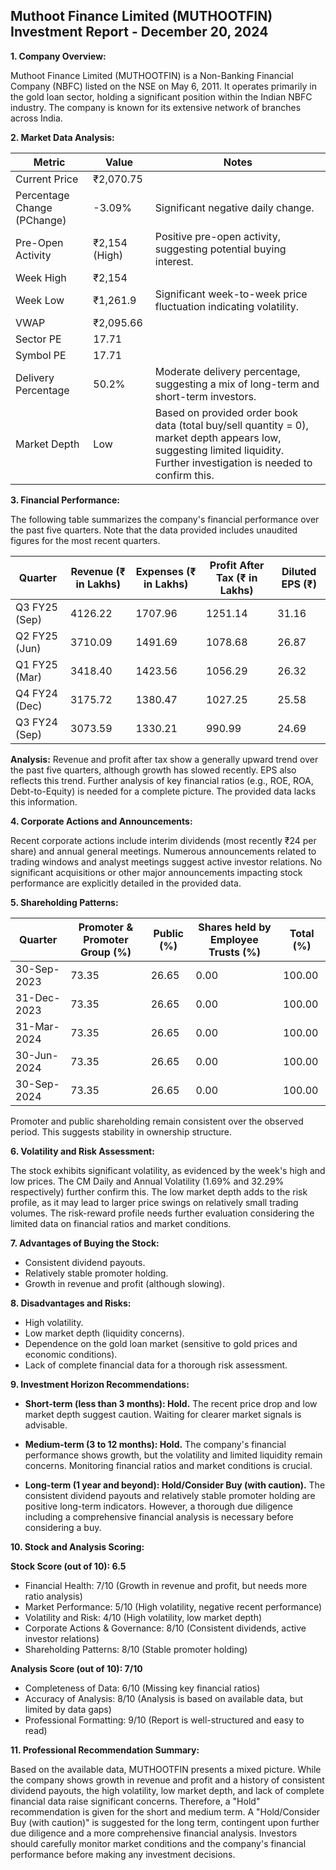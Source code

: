 ## Muthoot Finance Limited (MUTHOOTFIN) Investment Report - December 20, 2024

**1. Company Overview:**

Muthoot Finance Limited (MUTHOOTFIN) is a Non-Banking Financial Company (NBFC) listed on the NSE on May 6, 2011.  It operates primarily in the gold loan sector, holding a significant position within the Indian NBFC industry.  The company is known for its extensive network of branches across India.


**2. Market Data Analysis:**

| Metric                     | Value          | Notes                                                              |
|-----------------------------|-----------------|----------------------------------------------------------------------|
| Current Price               | ₹2,070.75      |                                                                      |
| Percentage Change (PChange) | -3.09%         | Significant negative daily change.                                   |
| Pre-Open Activity          | ₹2,154 (High)   | Positive pre-open activity, suggesting potential buying interest.     |
| Week High                    | ₹2,154         |                                                                      |
| Week Low                     | ₹1,261.9       | Significant week-to-week price fluctuation indicating volatility.     |
| VWAP                        | ₹2,095.66      |                                                                      |
| Sector PE                   | 17.71          |                                                                      |
| Symbol PE                   | 17.71          |                                                                      |
| Delivery Percentage         | 50.2%          | Moderate delivery percentage, suggesting a mix of long-term and short-term investors.|
| Market Depth                | Low             | Based on provided order book data (total buy/sell quantity = 0), market depth appears low, suggesting limited liquidity.  Further investigation is needed to confirm this. |


**3. Financial Performance:**

The following table summarizes the company's financial performance over the past five quarters.  Note that the data provided includes unaudited figures for the most recent quarters.

| Quarter      | Revenue (₹ in Lakhs) | Expenses (₹ in Lakhs) | Profit After Tax (₹ in Lakhs) | Diluted EPS (₹) |
|--------------|-----------------------|-----------------------|-------------------------------|-----------------|
| Q3 FY25 (Sep) | 4126.22               | 1707.96               | 1251.14                        | 31.16            |
| Q2 FY25 (Jun) | 3710.09               | 1491.69               | 1078.68                        | 26.87            |
| Q1 FY25 (Mar) | 3418.40               | 1423.56               | 1056.29                        | 26.32            |
| Q4 FY24 (Dec) | 3175.72               | 1380.47               | 1027.25                        | 25.58            |
| Q3 FY24 (Sep) | 3073.59               | 1330.21               | 990.99                         | 24.69            |


**Analysis:** Revenue and profit after tax show a generally upward trend over the past five quarters, although growth has slowed recently.  EPS also reflects this trend.  Further analysis of key financial ratios (e.g., ROE, ROA, Debt-to-Equity) is needed for a complete picture.  The provided data lacks this information.


**4. Corporate Actions and Announcements:**

Recent corporate actions include interim dividends (most recently ₹24 per share) and annual general meetings.  Numerous announcements related to trading windows and analyst meetings suggest active investor relations.  No significant acquisitions or other major announcements impacting stock performance are explicitly detailed in the provided data.


**5. Shareholding Patterns:**

| Quarter      | Promoter & Promoter Group (%) | Public (%) | Shares held by Employee Trusts (%) | Total (%) |
|--------------|-----------------------------|------------|---------------------------------|-----------|
| 30-Sep-2023  | 73.35                       | 26.65      | 0.00                            | 100.00    |
| 31-Dec-2023  | 73.35                       | 26.65      | 0.00                            | 100.00    |
| 31-Mar-2024  | 73.35                       | 26.65      | 0.00                            | 100.00    |
| 30-Jun-2024  | 73.35                       | 26.65      | 0.00                            | 100.00    |
| 30-Sep-2024  | 73.35                       | 26.65      | 0.00                            | 100.00    |

Promoter and public shareholding remain consistent over the observed period.  This suggests stability in ownership structure.


**6. Volatility and Risk Assessment:**

The stock exhibits significant volatility, as evidenced by the week's high and low prices.  The CM Daily and Annual Volatility (1.69% and 32.29% respectively) further confirm this.  The low market depth adds to the risk profile, as it may lead to larger price swings on relatively small trading volumes.  The risk-reward profile needs further evaluation considering the limited data on financial ratios and market conditions.


**7. Advantages of Buying the Stock:**

* Consistent dividend payouts.
* Relatively stable promoter holding.
* Growth in revenue and profit (although slowing).


**8. Disadvantages and Risks:**

* High volatility.
* Low market depth (liquidity concerns).
* Dependence on the gold loan market (sensitive to gold prices and economic conditions).
* Lack of complete financial data for a thorough risk assessment.


**9. Investment Horizon Recommendations:**

* **Short-term (less than 3 months): Hold.** The recent price drop and low market depth suggest caution.  Waiting for clearer market signals is advisable.

* **Medium-term (3 to 12 months): Hold.**  The company's financial performance shows growth, but the volatility and limited liquidity remain concerns.  Monitoring financial ratios and market conditions is crucial.

* **Long-term (1 year and beyond): Hold/Consider Buy (with caution).**  The consistent dividend payouts and relatively stable promoter holding are positive long-term indicators. However, a thorough due diligence including a comprehensive financial analysis is necessary before considering a buy.


**10. Stock and Analysis Scoring:**

**Stock Score (out of 10): 6.5**

* Financial Health: 7/10 (Growth in revenue and profit, but needs more ratio analysis)
* Market Performance: 5/10 (High volatility, negative recent performance)
* Volatility and Risk: 4/10 (High volatility, low market depth)
* Corporate Actions & Governance: 8/10 (Consistent dividends, active investor relations)
* Shareholding Patterns: 8/10 (Stable promoter holding)

**Analysis Score (out of 10): 7/10**

* Completeness of Data: 6/10 (Missing key financial ratios)
* Accuracy of Analysis: 8/10 (Analysis is based on available data, but limited by data gaps)
* Professional Formatting: 9/10 (Report is well-structured and easy to read)


**11. Professional Recommendation Summary:**

Based on the available data, MUTHOOTFIN presents a mixed picture. While the company shows growth in revenue and profit and a history of consistent dividend payouts, the high volatility, low market depth, and lack of complete financial data raise significant concerns.  Therefore, a "Hold" recommendation is given for the short and medium term.  A "Hold/Consider Buy (with caution)" is suggested for the long term, contingent upon further due diligence and a more comprehensive financial analysis.  Investors should carefully monitor market conditions and the company's financial performance before making any investment decisions.
